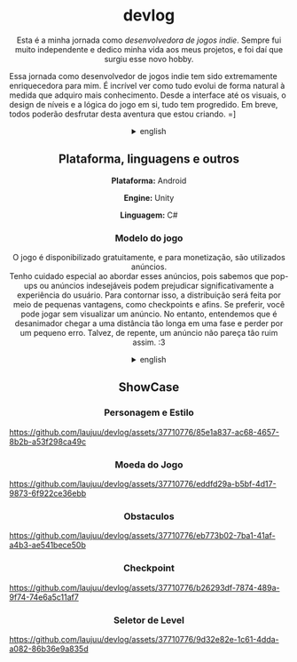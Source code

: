 <h1 align="center">devlog</h1>


<p align="center">Esta é a minha jornada como <em>desenvolvedora de jogos indie</em>. Sempre fui muito independente e dedico minha vida aos meus projetos, e foi daí que surgiu esse novo hobby.

Essa jornada como desenvolvedor de jogos indie tem sido extremamente enriquecedora para mim. É incrível ver como tudo evolui de forma natural à medida que adquiro mais conhecimento. Desde a interface até os visuais, o design de níveis e a lógica do jogo em si, tudo tem progredido. Em breve, todos poderão desfrutar desta aventura que estou criando. =]</p>


<details align="center">
<summary>english</summary>
<br>
<p align="center">This is my journey as an <em>indie game developer</em>. I have always been very independent and dedicate my life to my projects, and it was from there that this new hobby emerged.

This journey as an indie game developer has been extremely enriching for me. It's amazing to see how everything evolves naturally as I acquire more knowledge. From the interface to the visuals, level design, and the logic of the game itself, everything has been progressing. Soon, everyone will be able to enjoy this adventure that I am creating. =]</p>
</details>

<h2 align="center">Plataforma, linguagens e outros</h2>

<p align="center"><strong>Plataforma:</strong> Android</p>
<p align="center"><strong>Engine:</strong> Unity</p>
<p align="center"><strong>Linguagem:</strong> C#</p>


<h3 align="center">Modelo do jogo</h3>

<p align="center">O jogo é disponibilizado gratuitamente, e para monetização, são utilizados anúncios.<br> Tenho cuidado especial ao abordar esses anúncios, pois sabemos que pop-ups ou anúncios indesejáveis podem prejudicar significativamente a experiência do usuário. Para contornar isso, a distribuição será feita por meio de pequenas vantagens, como checkpoints e afins. Se preferir, você pode jogar sem visualizar um anúncio. No entanto, entendemos que é desanimador chegar a uma distância tão longa em uma fase e perder por um pequeno erro. Talvez, de repente, um anúncio não pareça tão ruim assim. :3</p>

<details align="center">
<summary>english</summary>
<br>
<p align="center">The game is available for free, and to monetize, advertisements are utilized.<br> I take special care when approaching these ads, as we know that pop-ups or unwanted ads can significantly hinder the user experience. To address this, distribution will be through small advantages, such as checkpoints and the like. If you prefer, you can play without viewing an ad. However, we understand that it's disheartening to reach such a long distance in a level and lose due to a small mistake. Perhaps, all of a sudden, an ad doesn't seem so bad after all. :3</p>
</details>

<h2 align="center">ShowCase</h2>

<h3 align="center">Personagem e Estilo</h3>

https://github.com/laujuu/devlog/assets/37710776/85e1a837-ac68-4657-8b2b-a53f298ca49c

<h3 align="center">Moeda do Jogo</h3>

https://github.com/laujuu/devlog/assets/37710776/eddfd29a-b5bf-4d17-9873-6f922ce36ebb

<h3 align="center">Obstaculos</h3>

https://github.com/laujuu/devlog/assets/37710776/eb773b02-7ba1-41af-a4b3-ae541bece50b

<h3 align="center">Checkpoint</h3>

https://github.com/laujuu/devlog/assets/37710776/b26293df-7874-489a-9f74-74e6a5c11af7

<h3 align="center">Seletor de Level</h3>

https://github.com/laujuu/devlog/assets/37710776/9d32e82e-1c61-4dda-a082-86b36e9a835d





